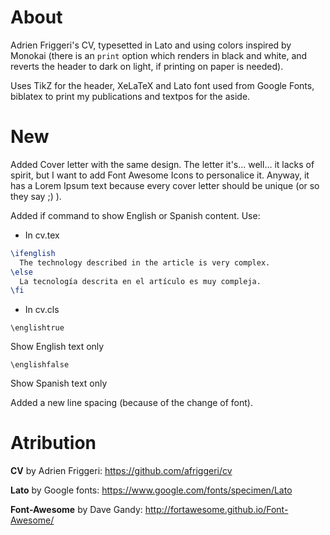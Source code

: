 # About
Adrien Friggeri's CV, typesetted in Lato and using colors inspired by Monokai (there is an `print` option which renders in black and white, and reverts the header to dark on light, if printing on paper is needed).

Uses TikZ for the header, XeLaTeX and Lato font used from Google Fonts, biblatex to print my publications and textpos for the aside.


# New
Added Cover letter with the same design. The letter it's... well... it lacks of spirit, but I want to add Font Awesome Icons to personalice it. Anyway, it has a Lorem Ipsum text because every cover letter should be unique (or so they say ;) ).

Added if command to show English or Spanish content. Use:

* In cv.tex

```latex
\ifenglish
  The technology described in the article is very complex.
\else
  La tecnología descrita en el artículo es muy compleja.
\fi
```

* In cv.cls

`\englishtrue`

Show English text only

`\englishfalse`

Show Spanish text only

Added a new line spacing (because of the change of font).

# Atribution

**CV** by Adrien Friggeri: https://github.com/afriggeri/cv

**Lato** by Google fonts: https://www.google.com/fonts/specimen/Lato

**Font-Awesome** by Dave Gandy: http://fortawesome.github.io/Font-Awesome/
